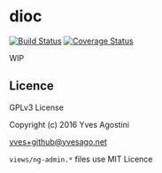 dioc
=====

[![Build Status](https://travis-ci.org/yvesago/dioc.svg?branch=master)](https://travis-ci.org/yvesago/dioc)
[![Coverage Status](https://coveralls.io/repos/github/yvesago/dioc/badge.svg?branch=master)](https://coveralls.io/github/yvesago/dioc)


WIP

## Licence

GPLv3 License

Copyright (c) 2016 Yves Agostini

<yves+github@yvesago.net>


``views/ng-admin.*`` files use MIT Licence

